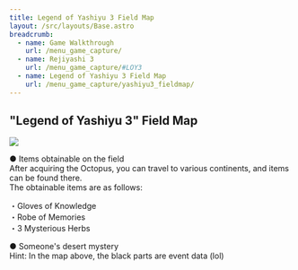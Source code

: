 ```yaml
---
title: Legend of Yashiyu 3 Field Map
layout: /src/layouts/Base.astro
breadcrumb:
  - name: Game Walkthrough
    url: /menu_game_capture/
  - name: Rejiyashi 3
    url: /menu_game_capture/#LOY3
  - name: Legend of Yashiyu 3 Field Map
    url: /menu_game_capture/yashiyu3_fieldmap/
---
```

## "Legend of Yashiyu 3" Field Map

![](/menu_game_capture/yashiyu3_fieldmap/FieldMap.png)

● Items obtainable on the field  
After acquiring the Octopus, you can travel to various continents, and items can be found there.  
The obtainable items are as follows:  
  
・Gloves of Knowledge  
・Robe of Memories  
・3 Mysterious Herbs  
  
● Someone's desert mystery  
Hint: In the map above, the black parts are event data (lol)